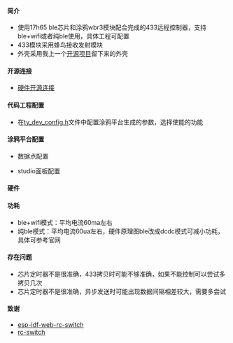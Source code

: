 #### 简介

- 使用17h65 ble芯片和涂鸦wbr3模块配合完成的433远程控制器，支持ble+wifi或者纯ble使用，具体工程可配置
- 433模块采用蜂鸟接收发射模块
- 外壳采用我上一个[开源项目](https://oshwhub.com/ccat0663/ty_433_wifi_ble)留下来的外壳

#### 开源连接

- [硬件开源连接](https://oshwhub.com/ccat0663/ty_433_wifi_ble)

#### 代码工程配置

- 在[ty_dev_config.h](https://github.com/ccat0663/h66_ty_433_ctr/blob/master/software/ST17H66_SDK_3.1.1.2-ty/example/Tuya_IOT/simpleBlePeripheral/source/ty_dev_config.h)文件中配置涂鸦平台生成的参数，选择使能的功能

#### 涂鸦平台配置

- 数据点配置



- studio面板配置



#### 硬件





#### 功耗

- ble+wifi模式：平均电流60ma左右
- 纯ble模式：平均电流60ua左右，硬件原理图ble改成dcdc模式可减小功耗，具体可参考官网

#### 存在问题

- 芯片定时器不是很准确，433拷贝时可能不够准确，如果不能控制可以尝试多拷贝几次
- 芯片定时器不是很准确，异步发送时可能出现数据间隔相差较大，需要多尝试

#### 致谢

- [esp-idf-web-rc-switch](https://github.com/nopnop2002/esp-idf-web-rc-switch)
- [rc-switch](https://github.com/sui77/rc-switch)